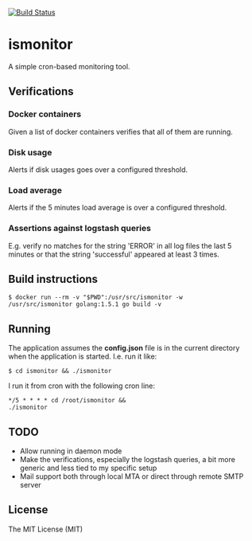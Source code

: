 [![Build Status](https://travis-ci.org/joakim666/ismonitor.svg)](https://travis-ci.org/joakim666/ismonitor)

# ismonitor

A simple cron-based monitoring tool.

## Verifications

### Docker containers

Given a list of docker containers verifies that all of them are running.

### Disk usage

Alerts if disk usages goes over a configured threshold.

### Load average

Alerts if the 5 minutes load average is over a configured threshold.

### Assertions against logstash queries

E.g. verify no matches for the string 'ERROR' in all log files the last 5 minutes or that the string 'successful' 
appeared at least 3 times.


## Build instructions

<code>$ docker run --rm -v "$PWD":/usr/src/ismonitor -w /usr/src/ismonitor golang:1.5.1 go build -v</code>


## Running

The application assumes the **config.json** file is in the current directory when the application is started. I.e.
run it like:

<code>$ cd ismonitor && ./ismonitor</code>

I run it from cron with the following cron line:

<code>*/5 *  *   *   *     cd /root/ismonitor && ./ismonitor</code>

## TODO

* Allow running in daemon mode
* Make the verifications, especially the logstash queries, a bit more generic and less tied to my specific setup
* Mail support both through local MTA or direct through remote SMTP server

## License

The MIT License (MIT)


